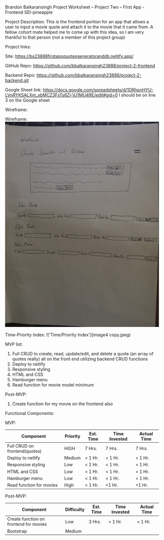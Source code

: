 Brandon Balkaransingh
Project Worksheet – Project Two – First App - Frontend
SEI-pineapple

Project Description:
This is the frontend portion for an app that allows a user to input a movie quote and attach it to the movie that it came from. A fellow cohort mate helped me to come up with this idea, so I am very thankful to that person (not a member of this project group)



Project links: 

Site: https://bs23888firstappquotesgeneratoranddb.netlify.app/

GitHub Repo: https://github.com/bbalkaransingh23888/project-2-frontend

Backend Repo: https://github.com/bbalkaransingh23888/project-2-backend.git

Google Sheet link: https://docs.google.com/spreadsheets/d/1DRhpnHYU-LVnRYKSALXm_xbMCZ3FsTs6Zl-VJ1MU49E/edit#gid=0
I should be on line 3 on the Google sheet


Wireframe:

Wireframe: !['Wireframe (same for every type of device basically'](image3.jpeg)
 

Time-Priority Index: !['Time/Priority Index'](image4 copy.jpeg)
 
MVP list:
1)	Full CRUD to create, read, update/edit, and delete a quote (an array of quotes really) all on the front end utilizing backend CRUD functions
2)	Deploy to netlify
3)	Responsive styling
4)	HTML and CSS
5)	Hamburger menu
6)  Read function for movie model minimum  



Post-MVP: 
1)	Create function for my movie on the frontend also 


Functional Components: 

MVP:

|Component|Priority|Est. Time|Time Invested|Actual Time|
|---------|--------|---------|-------------|-----------|
|Full CRUD on frontend(quotes)|HIGH|7 Hrs.|7 Hrs.|7 Hrs.| 		
|Deploy to netlify|Medium|< 1 Hr.|< 1 Hr.|< 1 Hr.| 		
|Responsive styling|Low|< 1 Hr.|< 1 Hr.|< 1 Hr.| 		
|HTML and CSS|Low|< 1 Hr.|< 1 Hr.|< 1 Hr.| 		
|Hamburger menu|Low|< 1 Hr.|< 1 Hr.|< 1 Hr.|
|Read function for movies|High|< 1 Hr.|<1 Hr.|<1 Hr.|		
		

Post-MVP:

|Component|Difficulty|Est. Time|Time Invested|Actual Time|
|---------|--------------------|---------|-------------|-----------|
|Create function on frontend for movies|Low|3 Hrs.|< 1 Hr.|< 1 Hr.|
|Bootstrap|Medium||||

